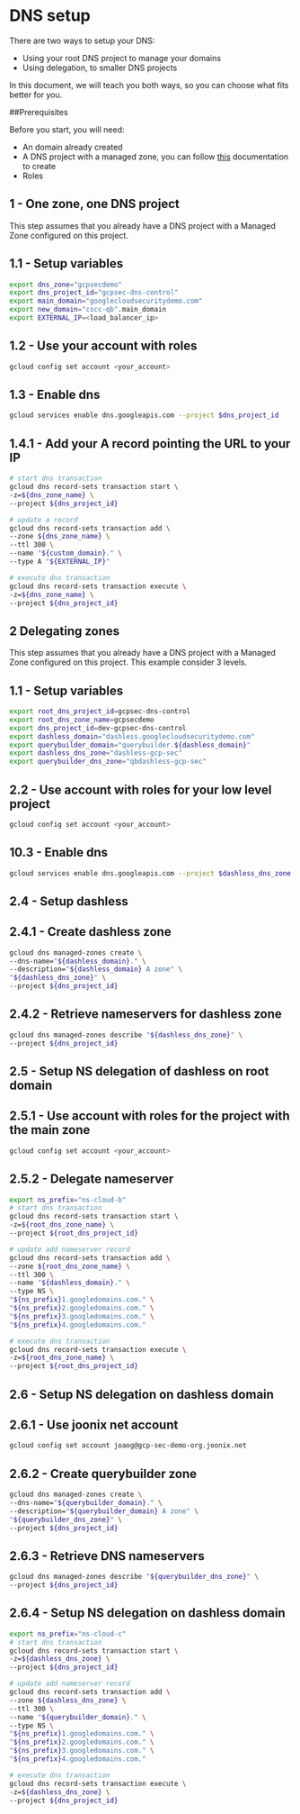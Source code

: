 # DNS setup


There are two ways to setup your DNS:

 - Using your root DNS project to manage your domains
 - Using delegation, to smaller DNS projects

In this document, we will teach you both ways, so you can choose what fits better for you.

##Prerequisites

Before you start, you will need:

 - An domain already created
 - A DNS project with a managed zone, you can follow [this](https://cloud.google.com/dns/quickstart) documentation to create
 - Roles

## 1 - One zone, one DNS project

This step assumes that you already have a DNS project with a Managed Zone configured on this project.

## 1.1 - Setup variables

```bash
export dns_zone="gcpsecdemo"
export dns_project_id="gcpsec-dns-control"
export main_domain="googlecloudsecuritydemo.com"
export new_domain="cscc-qb".main_domain
export EXTERNAL_IP=<load_balancer_ip>
```

## 1.2 - Use your account with roles

```bash
gcloud config set account <your_account>
```

## 1.3 - Enable dns

```bash
gcloud services enable dns.googleapis.com --project $dns_project_id
```

 ## 1.4.1 - Add your A record pointing the URL to your IP

```bash
# start dns transaction
gcloud dns record-sets transaction start \
-z=${dns_zone_name} \
--project ${dns_project_id}

# update a record
gcloud dns record-sets transaction add \
--zone ${dns_zone_name} \
--ttl 300 \
--name "${custom_domain}." \
--type A "${EXTERNAL_IP}"

# execute dns transaction
gcloud dns record-sets transaction execute \
-z=${dns_zone_name} \
--project ${dns_project_id}
```

## 2 Delegating zones

This step assumes that you already have a DNS project with a Managed Zone configured on this project. This example consider 3 levels.

## 1.1 - Setup variables

```bash
export root_dns_project_id=gcpsec-dns-control
export root_dns_zone_name=gcpsecdemo
export dns_project_id=dev-gcpsec-dns-control
export dashless_domain="dashless.googlecloudsecuritydemo.com"
export querybuilder_domain="querybuilder.${dashless_domain}"
export dashless_dns_zone="dashless-gcp-sec"
export querybuilder_dns_zone="qbdashless-gcp-sec"
```

## 2.2 - Use account with roles for your low level project

```bash
gcloud config set account <your_account>
```

## 10.3 - Enable dns

```bash
gcloud services enable dns.googleapis.com --project $dashless_dns_zone
```

## 2.4 - Setup dashless

## 2.4.1 - Create dashless zone

```bash
gcloud dns managed-zones create \
--dns-name="${dashless_domain}." \
--description="${dashless_domain} A zone" \
"${dashless_dns_zone}" \
--project ${dns_project_id}
```

## 2.4.2 - Retrieve nameservers for dashless zone

```bash
gcloud dns managed-zones describe "${dashless_dns_zone}" \
--project ${dns_project_id}
```

## 2.5 - Setup NS delegation of dashless on root domain

## 2.5.1 - Use account with roles for the project with the main zone

```bash
gcloud config set account <your_account>
```

## 2.5.2 - Delegate nameserver

```bash
export ns_prefix="ns-cloud-b"
# start dns transaction
gcloud dns record-sets transaction start \
-z=${root_dns_zone_name} \
--project ${root_dns_project_id}

# update add nameserver record
gcloud dns record-sets transaction add \
--zone ${root_dns_zone_name} \
--ttl 300 \
--name "${dashless_domain}." \
--type NS \
"${ns_prefix}1.googledomains.com." \
"${ns_prefix}2.googledomains.com." \
"${ns_prefix}3.googledomains.com." \
"${ns_prefix}4.googledomains.com."

# execute dns transaction
gcloud dns record-sets transaction execute \
-z=${root_dns_zone_name} \
--project ${root_dns_project_id}
```

## 2.6 - Setup NS delegation on dashless domain

## 2.6.1 - Use joonix net account

```bash
gcloud config set account joaog@gcp-sec-demo-org.joonix.net
```

## 2.6.2 - Create querybuilder zone

```bash
gcloud dns managed-zones create \
--dns-name="${querybuilder_domain}." \
--description="${querybuilder_domain} A zone" \
"${querybuilder_dns_zone}" \
--project ${dns_project_id}
```

## 2.6.3 - Retrieve DNS nameservers

```bash
gcloud dns managed-zones describe "${querybuilder_dns_zone}" \
--project ${dns_project_id}
```

## 2.6.4 - Setup NS delegation on dashless domain

```bash
export ns_prefix="ns-cloud-c"
# start dns transaction
gcloud dns record-sets transaction start \
-z=${dashless_dns_zone} \
--project ${dns_project_id}

# update add nameserver record
gcloud dns record-sets transaction add \
--zone ${dashless_dns_zone} \
--ttl 300 \
--name "${querybuilder_domain}." \
--type NS \
"${ns_prefix}1.googledomains.com." \
"${ns_prefix}2.googledomains.com." \
"${ns_prefix}3.googledomains.com." \
"${ns_prefix}4.googledomains.com."

# execute dns transaction
gcloud dns record-sets transaction execute \
-z=${dashless_dns_zone} \
--project ${dns_project_id}
```